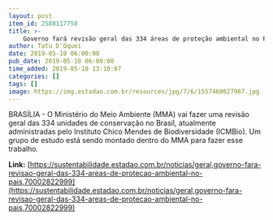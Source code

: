 ```yaml
---
layout: post
item_id: 2588117758
title: >-
    Governo fará revisão geral das 334 áreas de proteção ambiental no País
author: Tatu D'Oquei
date: 2019-05-10 06:00:00
pub_date: 2019-05-10 06:00:00
time_added: 2019-05-10 13:10:07
categories: []
tags: []
image: https://img.estadao.com.br/resources/jpg/7/6/1557460627967.jpg
---
```


BRASÍLIA - O Ministério do Meio Ambiente (MMA) vai fazer uma revisão geral das 334 unidades de conservação no Brasil, atualmente administradas pelo Instituto Chico Mendes de Biodiversidade (ICMBio). Um grupo de estudo está sendo montado dentro do MMA para fazer esse trabalho.

**Link:** [https://sustentabilidade.estadao.com.br/noticias/geral,governo-fara-revisao-geral-das-334-areas-de-protecao-ambiental-no-pais,70002822999](https://sustentabilidade.estadao.com.br/noticias/geral,governo-fara-revisao-geral-das-334-areas-de-protecao-ambiental-no-pais,70002822999)

